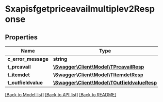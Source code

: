 # Sxapisfgetpriceavailmultiplev2Response

## Properties
Name | Type | Description | Notes
------------ | ------------- | ------------- | -------------
**c_error_message** | **string** |  | [optional] 
**t_prcavail** | [**\Swagger\Client\Model\TPrcavailResp**](TPrcavailResp.md) |  | [optional] 
**t_itemdet** | [**\Swagger\Client\Model\TItemdetResp**](TItemdetResp.md) |  | [optional] 
**t_outfieldvalue** | [**\Swagger\Client\Model\TOutfieldvalueResp**](TOutfieldvalueResp.md) |  | [optional] 

[[Back to Model list]](../README.md#documentation-for-models) [[Back to API list]](../README.md#documentation-for-api-endpoints) [[Back to README]](../README.md)


